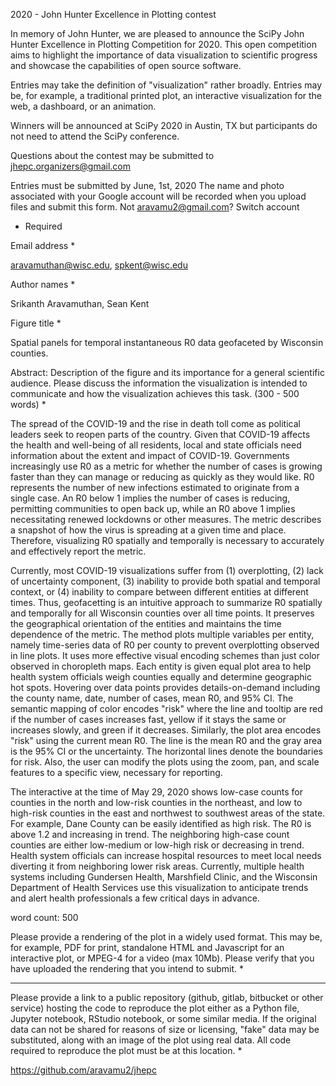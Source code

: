 2020 - John Hunter Excellence in Plotting contest

In memory of John Hunter, we are pleased to announce the SciPy John Hunter Excellence in Plotting Competition for 2020. This open competition aims to highlight the importance of data visualization to scientific progress and showcase the capabilities of open source software.

Entries may take the definition of "visualization" rather broadly. Entries may be, for example, a traditional printed plot, an interactive visualization for the web, a dashboard, or an animation.

Winners will be announced at SciPy 2020 in Austin, TX but participants do not need to attend the SciPy conference.

Questions about the contest may be submitted to jhepc.organizers@gmail.com 

Entries must be submitted by June, 1st, 2020
The name and photo associated with your Google account will be recorded when you upload files and submit this form. Not aravamu2@gmail.com? Switch account
* Required

Email address *

aravamuthan@wisc.edu, spkent@wisc.edu

Author names *

Srikanth Aravamuthan, Sean Kent

Figure title *

Spatial panels for temporal instantaneous R0 data geofaceted by Wisconsin counties.

Abstract: Description of the figure and its importance for a general scientific audience. Please discuss the information the visualization is intended to communicate and how the visualization achieves this task. (300 - 500 words) *

The spread of the COVID-19 and the rise in death toll come as political leaders seek to reopen parts of the country. Given that COVID-19 affects the health and well-being of all residents, local and state officials need information about the extent and impact of COVID-19. Governments increasingly use R0 as a metric for whether the number of cases is growing faster than they can manage or reducing as quickly as they would like. R0 represents the number of new infections estimated to originate from a single case. An R0 below 1 implies the number of cases is reducing, permitting communities to open back up, while an R0 above 1 implies necessitating renewed lockdowns or other measures. The metric describes a snapshot of how the virus is spreading at a given time and place. Therefore, visualizing R0 spatially and temporally is necessary to accurately and effectively report the metric. 

Currently, most COVID-19 visualizations suffer from (1) overplotting, (2) lack of uncertainty component, (3) inability to provide both spatial and temporal context, or (4) inability to compare between different entities at different times.  Thus, geofacetting is an intuitive approach to summarize R0 spatially and temporally for all Wisconsin counties over all time points. It preserves the geographical orientation of the entities and maintains the time dependence of the metric. The method plots multiple variables per entity, namely time-series data of R0 per county to prevent overplotting observed in line plots. It uses more effective visual encoding schemes than just color observed in choropleth maps. Each entity is given equal plot area to help health system officials weigh counties equally and determine geographic hot spots. Hovering over data points provides details-on-demand including the county name, date, number of cases, mean R0, and 95% CI. The semantic mapping of color encodes "risk" where the line and tooltip are red if the number of cases increases fast, yellow if it stays the same or increases slowly, and green if it decreases. Similarly, the plot area encodes "risk" using the current mean R0. The line is the mean R0 and the gray area is the 95% CI or the uncertainty. The horizontal lines denote the boundaries for risk. Also, the user can modify the plots using the zoom, pan, and scale features to a specific view, necessary for reporting.

The interactive at the time of May 29, 2020 shows low-case counts for counties in the north and low-risk counties in the northeast, and low to high-risk counties in the east and northwest to southwest areas of the state. For example, Dane County can be easily identified as high risk. The R0 is above 1.2 and increasing in trend. The neighboring high-case count counties are either low-medium or low-high risk or decreasing in trend. Health system officials can increase hospital resources to meet local needs diverting it from neighboring lower risk areas. Currently, multiple health systems including Gundersen Health, Marshfield Clinic, and the Wisconsin Department of Health Services use this visualization to anticipate trends and alert health professionals a few critical days in advance. 

word count: 500

Please provide a rendering of the plot in a widely used format. This may be, for example, PDF for print, standalone HTML and Javascript for an interactive plot, or MPEG-4 for a video (max 10Mb). Please verify that you have uploaded the rendering that you intend to submit. *

---

Please provide a link to a public repository (github, gitlab, bitbucket or other service) hosting the code to reproduce the plot either as a Python file, Jupyter notebook, RStudio notebook, or some similar media. If the original data can not be shared for reasons of size or licensing, "fake" data may be substituted, along with an image of the plot using real data. All code required to reproduce the plot must be at this location. *

https://github.com/aravamu2/jhepc

